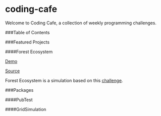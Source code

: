 coding-cafe
===========

Welcome to Coding Cafe, a collection of weekly programming challenges.

###Table of Contents


###Featured Projects

####Forest Ecosystem

[Demo](https://codenameyau.github.io/coding-cafe/simulation/forest-ecosystem/)

[Source](https://github.com/codenameyau/coding-cafe/tree/master/public/simulation/forest-ecosystem)

Forest Ecosystem is a simulation based on this
[challenge](http://codegolf.stackexchange.com/q/35322/30051).


###Packages

####PubTest

####GridSimulation
